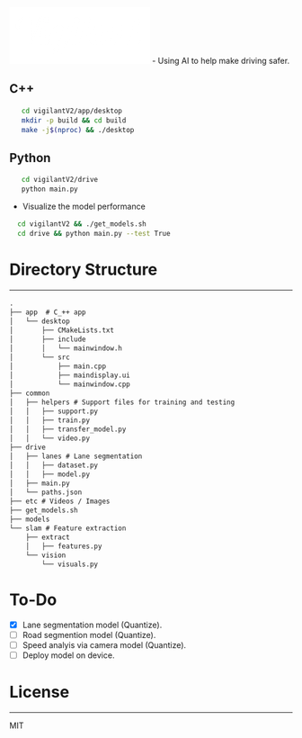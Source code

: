 <img src="etc/logo_light.png" alt="logo"/>
- Using AI to help make driving safer.

## C++
```sh
   cd vigilantV2/app/desktop
   mkdir -p build && cd build
   make -j$(nproc) && ./desktop
```
## Python 
```sh
   cd vigilantV2/drive
   python main.py
```
- Visualize the model performance
```sh
  cd vigilantV2 && ./get_models.sh
  cd drive && python main.py --test True
```


# Directory Structure
------
    .
    ├── app  # C_++ app
    │   └── desktop
    │       ├── CMakeLists.txt
    │       ├── include
    │       │   └── mainwindow.h
    │       └── src
    │           ├── main.cpp
    │           ├── maindisplay.ui
    │           └── mainwindow.cpp
    ├── common 
    │   ├── helpers # Support files for training and testing
    │   │   ├── support.py
    │   │   ├── train.py
    │   │   ├── transfer_model.py
    │   │   └── video.py
    ├── drive  
    │   ├── lanes # Lane segmentation
    │   │   ├── dataset.py
    │   │   ├── model.py
    │   ├── main.py
    │   └── paths.json
    ├── etc # Videos / Images
    ├── get_models.sh 
    ├── models 
    └── slam # Feature extraction 
        ├── extract
        │   ├── features.py
        └── vision
            └── visuals.py

# To-Do

- [x] Lane segmentation model (Quantize). 
- [ ] Road segmention model (Quantize).  
- [ ] Speed analyis via camera model (Quantize). 
- [ ] Deploy model on device. 

# License
----
MIT

